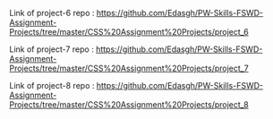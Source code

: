 Link of project-6 repo : https://github.com/Edasgh/PW-Skills-FSWD-Assignment-Projects/tree/master/CSS%20Assignment%20Projects/project_6

Link of project-7 repo : https://github.com/Edasgh/PW-Skills-FSWD-Assignment-Projects/tree/master/CSS%20Assignment%20Projects/project_7

Link of project-8 repo : https://github.com/Edasgh/PW-Skills-FSWD-Assignment-Projects/tree/master/CSS%20Assignment%20Projects/project_8

